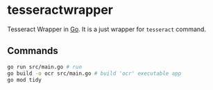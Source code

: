 # tesseractwrapper

Tesseract Wrapper in [Go](https://go.dev). It is a just wrapper for `tesseract` command.

## Commands

```sh
go run src/main.go # run
go build -o ocr src/main.go # build 'ocr' executable app
go mod tidy
```
